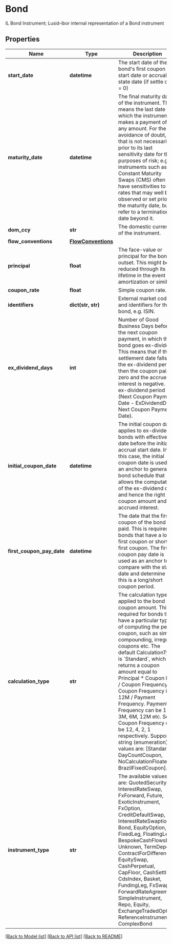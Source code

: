 # Bond

IL Bond Instrument; Lusid-ibor internal representation of a Bond instrument

## Properties
Name | Type | Description | Notes
------------ | ------------- | ------------- | -------------
**start_date** | **datetime** | The start date of the bond&#39;s first coupon start date or accrual state date (if settle days &#x3D; 0) | 
**maturity_date** | **datetime** | The final maturity date of the instrument. This means the last date on which the instruments makes a payment of any amount.  For the avoidance of doubt, that is not necessarily prior to its last sensitivity date for the purposes of risk; e.g. instruments such as  Constant Maturity Swaps (CMS) often have sensitivities to rates that may well be observed or set prior to the maturity date, but refer to a termination date beyond it. | 
**dom_ccy** | **str** | The domestic currency of the instrument. | 
**flow_conventions** | [**FlowConventions**](FlowConventions.md) |  | 
**principal** | **float** | The face-value or principal for the bond at outset.  This might be reduced through its lifetime in the event of amortization or similar. | 
**coupon_rate** | **float** | Simple coupon rate. | 
**identifiers** | **dict(str, str)** | External market codes and identifiers for the bond, e.g. ISIN. | [optional] 
**ex_dividend_days** | **int** | Number of Good Business Days before the next coupon payment, in which the bond goes ex-dividend. This means that if the settlement date falls in the ex-dividend period  then the coupon paid is zero and the accrued interest is negative. The ex-dividend  period is (Next Coupon Payment Date - ExDividendDays, Next Coupon Payment Date). | [optional] 
**initial_coupon_date** | **datetime** | The initial coupon date applies to ex-dividends bonds with effectiveAt date before the initial accrual start date. In this case, the initial coupon date is used as an anchor to  generate a bond schedule that allows the computation of the ex-dividend date and hence the right coupon amount and accrued interest. | [optional] 
**first_coupon_pay_date** | **datetime** | The date that the first coupon of the bond is paid. This is required for bonds that have a long first coupon or short first coupon. The first coupon pay date is used  as an anchor to compare with the start date and determine if this is a long/short coupon period. | [optional] 
**calculation_type** | **str** | The calculation type applied to the bond coupon amount. This is required for bonds that have a particular type of computing the period coupon, such as simple compounding,  irregular coupons etc.  The default CalculationType is &#x60;Standard&#x60;, which returns a coupon amount equal to Principal * Coupon Rate / Coupon Frequency. Coupon Frequency is 12M / Payment Frequency.  Payment Frequency can be 1M, 3M, 6M, 12M etc. So Coupon Frequency can be 12, 4, 2, 1 respectively.  Supported string (enumeration) values are: [Standard, DayCountCoupon, NoCalculationFloater, BrazilFixedCoupon]. | [optional] 
**instrument_type** | **str** | The available values are: QuotedSecurity, InterestRateSwap, FxForward, Future, ExoticInstrument, FxOption, CreditDefaultSwap, InterestRateSwaption, Bond, EquityOption, FixedLeg, FloatingLeg, BespokeCashFlowsLeg, Unknown, TermDeposit, ContractForDifference, EquitySwap, CashPerpetual, CapFloor, CashSettled, CdsIndex, Basket, FundingLeg, FxSwap, ForwardRateAgreement, SimpleInstrument, Repo, Equity, ExchangeTradedOption, ReferenceInstrument, ComplexBond | 

[[Back to Model list]](../README.md#documentation-for-models) [[Back to API list]](../README.md#documentation-for-api-endpoints) [[Back to README]](../README.md)


